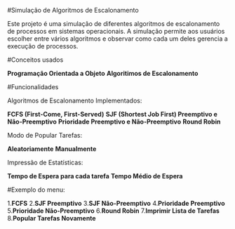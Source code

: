 #Simulação de Algoritmos de Escalonamento

Este projeto é uma simulação de diferentes algoritmos de escalonamento de processos em sistemas operacionais. A simulação permite aos usuários escolher entre vários algoritmos e observar como cada um deles gerencia a execução de processos.

#Conceitos usados

**Programação Orientada a Objeto**
**Algoritimos de Escalonamento**

#Funcionalidades

  Algoritmos de Escalonamento Implementados:

  **FCFS (First-Come, First-Served)**
  **SJF (Shortest Job First) Preemptivo e Não-Preemptivo**
  **Prioridade Preemptivo e Não-Preemptivo**
  **Round Robin**

  Modo de Popular Tarefas:
  
  **Aleatoriamente**
  **Manualmente**

  Impressão de Estatísticas:
  
  **Tempo de Espera para cada tarefa**
  **Tempo Médio de Espera**

  #Exemplo do menu:

  1.**FCFS**
  2.**SJF Preemptivo**
  3.**SJF Não-Preemptivo**
  4.**Prioridade Preemptivo**
  5.**Prioridade Não-Preemptivo**
  6.**Round Robin**
  7.**Imprimir Lista de Tarefas**
  8.**Popular Tarefas Novamente**
